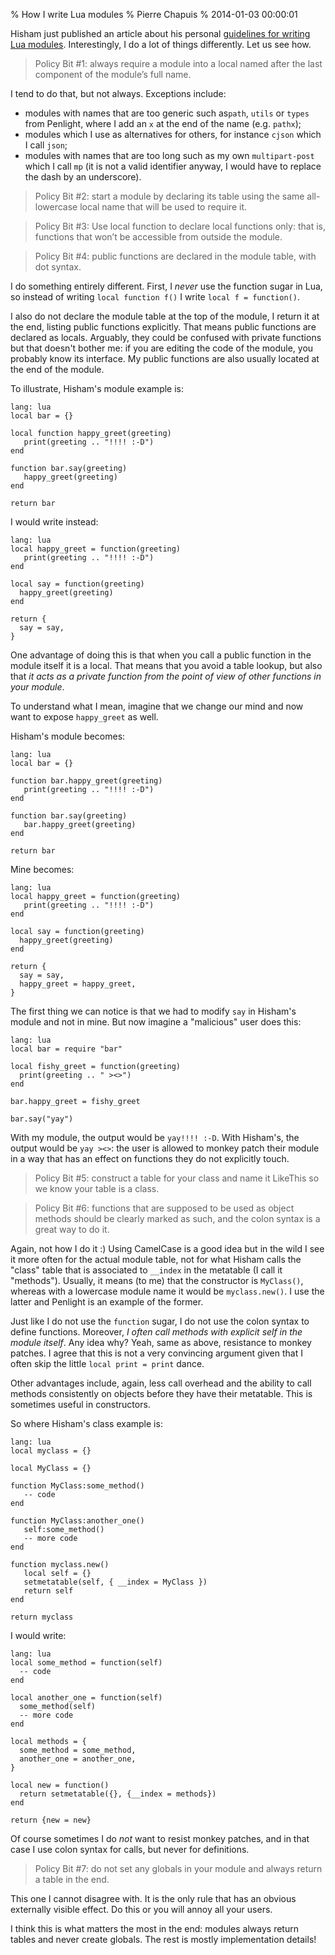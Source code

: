 % How I write Lua modules
% Pierre Chapuis
% 2014-01-03 00:00:01

<!--@
  description = "How I write Lua modules - an answer to Hisham's post."
-->

Hisham just published an article about his personal [guidelines for writing Lua modules](http://hisham.hm/2014/01/02/how-to-write-lua-modules-in-a-post-module-world/). Interestingly, I do a lot of things differently. Let us see how.

> Policy Bit #1: always require a module into a local named after the last component of the module’s full name.

I tend to do that, but not always. Exceptions include:

- modules with names that are too generic such as`path`, `utils` or `types` from Penlight, where I add an `x` at the end of the name (e.g. `pathx`);
- modules which I use as alternatives for others, for instance `cjson` which I call `json`;
- modules with names that are too long such as my own `multipart-post` which I call `mp` (it is not a valid identifier anyway, I would have to replace the dash by an underscore).

> Policy Bit #2: start a module by declaring its table using the same all-lowercase local name that will be used to require it.

> Policy Bit #3: Use local function to declare local functions only: that is, functions that won’t be accessible from outside the module.

> Policy Bit #4: public functions are declared in the module table, with dot syntax.

I do something entirely different. First, I *never* use the function sugar in Lua, so instead of writing `local function f()` I write `local f = function()`.

I also do not declare the module table at the top of the module, I return it at the end, listing public functions explicitly. That means public functions are declared as locals. Arguably, they could be confused with private functions but that doesn't bother me: if you are editing the code of the module, you probably know its interface. My public functions are also usually located at the end of the module.

To illustrate, Hisham's module example is:

    lang: lua
    local bar = {}

    local function happy_greet(greeting)
       print(greeting .. "!!!! :-D")
    end

    function bar.say(greeting)
       happy_greet(greeting)
    end

    return bar

I would write instead:

    lang: lua
    local happy_greet = function(greeting)
       print(greeting .. "!!!! :-D")
    end

    local say = function(greeting)
      happy_greet(greeting)
    end

    return {
      say = say,
    }

One advantage of doing this is that when you call a public function in the module itself it is a local. That means that you avoid a table lookup, but also that *it acts as a private function from the point of view of other functions in your module*.

To understand what I mean, imagine that we change our mind and now want to expose `happy_greet` as well.

Hisham's module becomes:

    lang: lua
    local bar = {}

    function bar.happy_greet(greeting)
       print(greeting .. "!!!! :-D")
    end

    function bar.say(greeting)
       bar.happy_greet(greeting)
    end

    return bar

Mine becomes:

    lang: lua
    local happy_greet = function(greeting)
       print(greeting .. "!!!! :-D")
    end

    local say = function(greeting)
      happy_greet(greeting)
    end

    return {
      say = say,
      happy_greet = happy_greet,
    }

The first thing we can notice is that we had to modify `say` in Hisham's module and not in mine. But now imagine a "malicious" user does this:

    lang: lua
    local bar = require "bar"

    local fishy_greet = function(greeting)
      print(greeting .. " ><>")
    end

    bar.happy_greet = fishy_greet

    bar.say("yay")

With my module, the output would be `yay!!!! :-D`. With Hisham's, the output would be `yay ><>`: the user is allowed to monkey patch their module in a way that has an effect on functions they do not explicitly touch.

> Policy Bit #5: construct a table for your class and name it LikeThis so we know your table is a class.

> Policy Bit #6: functions that are supposed to be used as object methods should be clearly marked as such, and the colon syntax is a great way to do it.

Again, not how I do it :) Using CamelCase is a good idea but in the wild I see it more often for the actual module table, not for what Hisham calls the "class" table that is associated to `__index` in the metatable (I call it "methods"). Usually, it means (to me) that the constructor is `MyClass()`, whereas with a lowercase module name it would be `myclass.new()`. I use the latter and Penlight is an example of the former.

Just like I do not use the `function` sugar, I do not use the colon syntax to define functions. Moreover, *I often call methods with explicit self in the module itself*. Any idea why? Yeah, same as above, resistance to monkey patches. I agree that this is not a very convincing argument given that I often skip the little `local print = print` dance.

Other advantages include, again, less call overhead and the ability to call methods consistently on objects before they have their metatable. This is sometimes useful in constructors.

So where Hisham's class example is:

    lang: lua
    local myclass = {}

    local MyClass = {}

    function MyClass:some_method()
       -- code
    end

    function MyClass:another_one()
       self:some_method()
       -- more code
    end

    function myclass.new()
       local self = {}
       setmetatable(self, { __index = MyClass })
       return self
    end

    return myclass

I would write:

    lang: lua
    local some_method = function(self)
      -- code
    end

    local another_one = function(self)
      some_method(self)
      -- more code
    end

    local methods = {
      some_method = some_method,
      another_one = another_one,
    }

    local new = function()
      return setmetatable({}, {__index = methods})
    end

    return {new = new}

Of course sometimes I do *not* want to resist monkey patches, and in that case I use colon syntax for calls, but never for definitions.

> Policy Bit #7: do not set any globals in your module and always return a table in the end.

This one I cannot disagree with. It is the only rule that has an obvious externally visible effect. Do this or you will annoy all your users.

I think this is what matters the most in the end: modules always return tables and never create globals. The rest is mostly implementation details!

